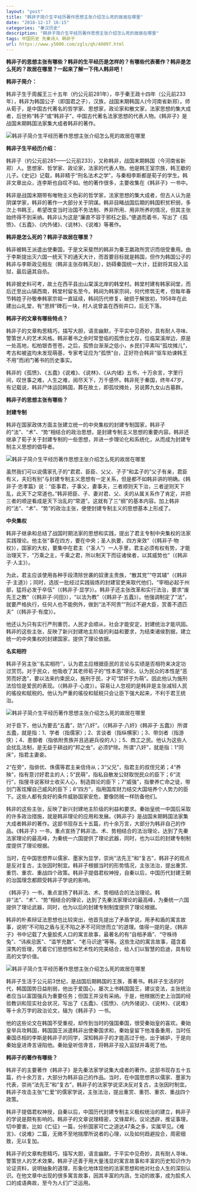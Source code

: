 ```yaml
---
layout: "post"
title: "韩非子简介生平经历著作思想主张介绍怎么死的故居在哪里"
date: "2018-12-17 16:15"
categories: "秦汉历史"
description: "韩非子简介生平经历著作思想主张介绍怎么死的故居在哪里"
tags: 中国历史 先秦诗人 韩非子
url: https://www.y5000.com/zgls/qh/40097.html
---
```






**韩非子的思想主张有哪些？韩非的生平经历是怎样的？有哪些代表著作？韩非是怎么死的？故居在哪里？一起来了解一下伟人韩非吧！**

 **韩非子简介：**

韩非子生于周赧王三十五年（约公元前281年），卒于秦王政十四年（公元前233年），韩非为韩国公子（即国君之子），汉族，战国末期韩国人(今河南省新郑）。师从荀子，是中国古代著名的哲学家、思想家，政论家和散文家，法家思想的集大成者，后世称“韩子”或“韩非子”，中国古代著名法家思想的代表人物。《韩非子》是战国末期韩国法家集大成者韩非的著作。

![韩非子简介生平经历著作思想主张介绍怎么死的故居在哪里](https://img.y5000.com/uploads/allimg/190114/592553a005eee74fa3df385b02fbca51.jpg)

 **韩非子生平经历介绍：**

韩非子（约公元前281——公元前233），又称韩非，战国末期韩国（今河南省新郑）人。思想家、哲学家、政论家，法家的代表人物。他是韩王室宗族，韩王歇的儿子。《史记》记载，韩非精于“刑名法术之学”，与秦相李斯都是荀子的学生。韩非文章出众，连李斯也自叹不如。他的著作很多，主要收集在《韩非子》一书中。

韩非是战国末期带有唯物主义色彩的哲学家，法家思想的集大成者，但古人认为是阴谋学家，韩非的著作一大部分关于阴谋。韩非目睹战国后期的韩国积贫积弱，多次上书韩王，希望改变当时治国不务法制、养非所用、用非所养的情况，但其主张始终得不到采纳。韩非认为这是“廉直不容于邪枉之臣。”便退而着书，写出了《孤愤》、《五蠹》、《内外储》、《说林》、《说难》等著作。

 **韩非是怎么死的？韩非子故居在哪里？**

韩非被韩王派遣出使秦国，于是文采斐然的韩非为秦王嬴政所赏识而倍受重用。由于李斯提出灭六国一统天下的通天大计，而首要目标就是韩国，但作为韩国公子的韩非与李斯政见相左（韩非主张存韩灭赵），妨碍秦国统一大计，廷尉将其投入监狱，最后逼其自杀。

韩非据史料可考，故土在西平县出山棠溪北岸的韩堂村。韩堂村建有韩家祠堂，而后迁至出山镇西南，韩堂村留名至今。韩祠为韩家宗祠，何代修筑无考，但每年春节韩姓子孙敬奉韩家宗祖一直延续，韩祠历代修复，破损于解放初，1958年在此建出山礼堂，有“思辨”碑石一块，村人说曾盖在西街井口，后无下落。

 **韩非子的文章有哪些特点？**

韩非子的文章构思精巧，描写大胆，语言幽默，于平实中见奇妙，具有耐人寻味、警策世人的艺术风格。韩非著书之余时常登临的孤愤台尤存，位临棠溪岸边，原是一处高地，松柏银杏苍苍。之后，孤愤台渐渐之低小，乡民们平素叫“孤坟摊儿”，考古和被盗均未发现萌基，专家考证应为“孤愤”台，正好符合韩非“驱车劝谏韩王不用”而闭门著书的历史事实。

韩非的《孤愤》、《五蠹》《说难》、《说林》、《从内储》五书，十万余言，字里行间，叹世事之难，人生之难，阅尽天下，万千感怀。韩非死于秦国，终年47岁，有记载说，韩非尸体运回韩国，葬在故土，即孤坟摊处，另说葬九女山古墓群。

 **韩非子的思想主张有哪些？**

 **封建专制**

韩非在国家政体方面主张建立统一的中央集权的封建专制国家，韩非子的“法”、“术”、“势”相结合的政治思想，是封建专制主义思想的重要内容。韩非还继承了荀子关于封建专制的一些思想，并进一步理论化和系统化，从而成为封建专制主义思想的倡导者。

![韩非子简介生平经历著作思想主张介绍怎么死的故居在哪里](https://img.y5000.com/uploads/allimg/190114/f26ccac26fe0be219fb566eccac5c69e.jpg)

虽然我们可以说儒家孔子的“君君、臣臣、父父、子子”和孟子的“父子有亲，君臣有义，夫妇有别”与封建专制主义思想有一定关系，但是都不如韩非讲的明确。《韩非子·忠孝篇》说：“臣事君，子事父，妻事夫，三者顺则天下治，三者逆则天下乱，此天下之常道也。”韩非把臣、子、妻对君、父、夫的从属关系作了肯定，并把三者的顺逆看成是天下治乱的“常道”。这就有了三“纲”的基本内容。加上韩非的“法”、“术”、“势”的政治主张，便使封建专制主义的思想基本上形成了。

 **中央集权**

韩非子继承和总结了战国时期法家的思想和实践，提出了君主专制中央集权的法家实践理论。他主张“事在四方，要在中央；圣人执要，四方来效”（《韩非子·物权》），国家的大权，要集中在君主（“圣人”）一人手里，君主必须有权有势，才能治理天下，“万乘之主，千乘之君，所以制天下而征诸侯者，以其威势也”（《韩非子·人主》）。

为此，君主应该使用各种手段清除世袭的奴隶主贵族，“散其党”“夺其辅”（《韩非子·主道》）；同时，选拔一批经过实践锻炼的封建官吏来取代他们，“宰相必起于州部，猛将必发于卒伍”（《韩非子·显学》）。韩非子还主张改革和实行法治，要求“废先王之教”（《韩非子·问田》），“以法为教”（《韩非子·五蠹》）。他强调制定了“法”，就要严格执行，任何人也不能例外，做到“法不阿贵”“刑过不避大臣，赏善不遗匹夫”（《韩非子·有度》）。

他还认为只有实行严刑重罚，人民才会顺从，社会才能安定，封建统治才能巩固。韩非的这些主张，反映了新兴封建地主阶级的利益和要求，为结束诸侯割据，建立统一的中央集权的封建国家，提供了理论依据。

 **名实相符**

韩非子另主张‘‘名实相符’’，认为君主应根据臣民的言论与实绩是否相符来决定功过赏罚。对于民众，他吸收了其老师荀子的“性本恶”理论，认为民众的本性是“恶劳而好逸”，要以法来约束民众，施刑于民，才可“禁奸于为萌”。因此他认为施刑法恰恰是爱民的表现。（《韩非子·心度》）。容易让人忽视的是韩非是主张减轻人民的徭役和赋税的。他认为严重的徭役和赋税只会让臣下强大起来，不利于君王统治。

![韩非子简介生平经历著作思想主张介绍怎么死的故居在哪里](https://img.y5000.com/uploads/allimg/190114/fd365b3a972a4644c86d832ae7e657c7.jpg)

对于臣下，他认为要去“五蠹”，防“八奸”。（《韩非子·八奸》《韩非子·五蠹》）所谓五蠹，就是指：1、学者（指儒家）；2、言谈者（指纵横家）；3、带剑者（指游侠）；4、患御者（指依附贵族并且逃避兵役的人）；5、商工之民。他认为这些人会扰乱法制，是无益于耕战的“邦之虫”，必须铲除。所谓“八奸”，就是指：1“同床”，指君主妻妾。

2“在旁”，指俳优、侏儒等君主亲信侍从；3“父兄”，指君主的叔侄兄弟；4“养殃”，指有意讨好君主的人；5“民萌”，指私自散发公财取悦民众的臣下；6“流行”，指搜寻说客辩士收买人心，制造舆论的臣下；7“威强”，指豢养亡命之徒，带剑门客炫耀自己威风的臣下；8“四方”，指用国库财力结交大国培养个人势力的臣下。这些人都有良好的条件威胁国家安危，要像防贼一样防备他们。

韩非的这些主张，反映了新兴封建地主阶级的利益和要求。秦始皇统一中国后采取的许多政治措施，就是韩非理论的应用和发展。《韩非子》是战国末期韩国法家集大成者韩非的著作。这部书现存五十五篇，约十余万言，大部分为韩非自己的作品。《韩非子》一书，重点宣扬了韩非法、术、势相结合的法治理论，达到了先秦法家理论的最高峰，为秦统一六国提供了理论武器，同时，也为以后的封建专制制度提供了理论根据。

当时，在中国思想界以儒家、墨家为显学，崇尚“法先王”和“复古”，韩非子的观点是反对复古，主张因时制宜。韩非子根据当时的形势情况，主张法治，提出重赏、重罚、重农、重战四个政策。韩非子提倡君权神授，自秦以后，中国历代封建王朝的治国理念都颇受韩非子学说的影响。

《韩非子》一书，重点宣扬了韩非法、术、势相结合的法治理论。韩非“法”、“术”、“势”相结合的理论，达到了先秦法家理论的最高峰，为秦统一六国提供了理论武器，同时，也为以后的封建专制制度提供了理论根据。

韩非的朴素辩证法思想也比较突出，他首先提出了矛盾学说，用矛和盾的寓言故事，说明“不可陷之盾与无不陷之矛不可同世而立”的道理。值得一提的是，《韩非子》书中记载了大量脍炙人口的寓言故事，最著名的有“自相矛盾”、“守株待兔”、“讳疾忌医”、“滥竽充数”、“老马识途”等等。这些生动的寓言故事，蕴含着深隽的哲理，凭着它们思想性和艺术性的完美结合，给人们以智慧的启迪，具有较高的文学价值。

![韩非子简介生平经历著作思想主张介绍怎么死的故居在哪里](https://img.y5000.com/uploads/allimg/190114/82c645557510b97b2c5a790d8fd9ec1a.jpg)

韩非子生活于公元前3世纪，是战国后期韩国的王族，善著书。韩非子生活的时代，韩国国势日益削弱，他出于爱国心，屡次上书韩国国王，建议变法，主张统治者应当以富国强兵为重要任务；但国王并没有采纳。于是，他根据历史上治国的经验教训和现实社会状况，写出了《五蠹》、《孤愤》、《内外储说》、《说林》、《说难》等十余万字的政治论文，辑为《韩非子》一书。

他的这些论文在韩国不受重视，却传到当时的强国秦国，很受秦始皇的喜欢。秦始皇举兵攻韩国，韩国国王派遣韩非出使秦国求和，秦始皇留下他准备重用，当时任秦国丞相的李斯是韩非子的同学，深知韩非子的才能高过于他，出于嫉妒，于是向秦始皇进谗言诬陷他。秦始皇听信谗言，将韩非子投入监狱并毒死了他。

 **韩非子的著作有哪些？**

韩非子的主要著作《韩非子》是先秦法家学说集大成者的著作。这部书现存五十五篇，约十余万言，大部分为韩非自己的作品。当时，在中国思想界以儒家、墨家为代表，崇尚“法先王”和“复古”，韩非子的法家学说坚决反对复古，主张因时制宜。韩非子攻击主张“仁爱”的儒家学说，主张法治，提出重赏、重罚、重农、重战四个政策。

韩非子提倡君权神授，自秦以后，中国历代封建专制主义极权统治的建立，韩非子的学说是颇有影响的。韩非子的文章说理精密，文锋犀利，议论透辟，推证事理，切中要害。比如《亡征》一篇，分析国家可亡之道达47条之多，实属罕见。《难言》、《说难》二篇，无微不至地揣摩所说者的心理，以及如何趋避投合，周密细致，无以复加。

韩非子的文章构思精巧，描写大胆，语言幽默，于平实中见奇妙，具有耐人寻味、警策世人的艺术效果。韩非子还善于用大量浅显的寓言故事和丰富的历史知识作为论证资料，说明抽象的道理，形象化地体现他的法家思想和他对社会人生的深刻认识。在他文章中出现的很多寓言故事，因其丰富的内涵，生动的故事，成为脍炙人口的成语典故，至今为人们广泛运用。

